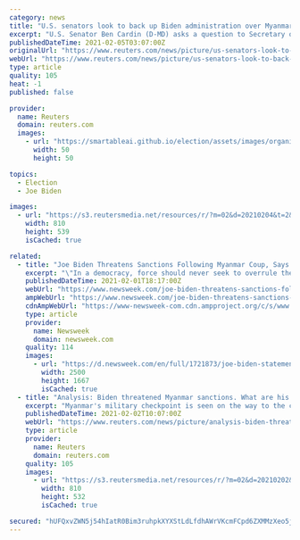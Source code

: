 ```yaml
---
category: news
title: "U.S. senators look to back up Biden administration over Myanmar coup"
excerpt: "U.S. Senator Ben Cardin (D-MD) asks a question to Secretary of State Mike Pompeo during a Senate Foreign Relations Committee hearing in Washington, DC, U.S. July 30, 2020. Greg Nash/Pool v"
publishedDateTime: 2021-02-05T03:07:00Z
originalUrl: "https://www.reuters.com/news/picture/us-senators-look-to-back-up-biden-admini-idUSKBN2A42O8"
webUrl: "https://www.reuters.com/news/picture/us-senators-look-to-back-up-biden-admini-idUSKBN2A42O8"
type: article
quality: 105
heat: -1
published: false

provider:
  name: Reuters
  domain: reuters.com
  images:
    - url: "https://smartableai.github.io/election/assets/images/organizations/reuters.com-50x50.jpg"
      width: 50
      height: 50

topics:
  - Election
  - Joe Biden

images:
  - url: "https://s3.reutersmedia.net/resources/r/?m=02&d=20210204&t=2&i=1550380543&w=&fh=545&fw=810&ll=&pl=&sq=&r=LYNXMPEH131M5"
    width: 810
    height: 539
    isCached: true

related:
  - title: "Joe Biden Threatens Sanctions Following Myanmar Coup, Says U.S. Will 'Stand Up For Democracy'"
    excerpt: "\"In a democracy, force should never seek to overrule the will of the people or attempt to erase the outcome of a credible election,\" the president said in his first statement on the issue."
    publishedDateTime: 2021-02-01T18:17:00Z
    webUrl: "https://www.newsweek.com/joe-biden-threatens-sanctions-following-myanmar-coup-says-us-will-stand-democracy-1565870"
    ampWebUrl: "https://www.newsweek.com/joe-biden-threatens-sanctions-following-myanmar-coup-says-us-will-stand-democracy-1565870?amp=1"
    cdnAmpWebUrl: "https://www-newsweek-com.cdn.ampproject.org/c/s/www.newsweek.com/joe-biden-threatens-sanctions-following-myanmar-coup-says-us-will-stand-democracy-1565870?amp=1"
    type: article
    provider:
      name: Newsweek
      domain: newsweek.com
    quality: 114
    images:
      - url: "https://d.newsweek.com/en/full/1721873/joe-biden-statement-myanmar-coup.jpg"
        width: 2500
        height: 1667
        isCached: true
  - title: "Analysis: Biden threatened Myanmar sanctions. What are his options?"
    excerpt: "Myanmar's military checkpoint is seen on the way to the congress compound in Naypyitaw, Myanmar 1, 2021. REUTERS/Stringer"
    publishedDateTime: 2021-02-02T10:07:00Z
    webUrl: "https://www.reuters.com/news/picture/analysis-biden-threatened-myanmar-sancti-idUSKBN2A20ES"
    type: article
    provider:
      name: Reuters
      domain: reuters.com
    quality: 105
    images:
      - url: "https://s3.reutersmedia.net/resources/r/?m=02&d=20210202&t=2&i=1549938362&w=&fh=545&fw=810&ll=&pl=&sq=&r=LYNXMPEH11085"
        width: 810
        height: 532
        isCached: true

secured: "hUFQxvZWN5j54hIatR0Bim3ruhpkXYXStLdLfdhAWrVKcmFCpd6ZXMMzXeo5jOtzV5slA6gbZdlXhT5rjXUQf60qp7k8cc6UfIMrTcdWrqMwj3UTX08V/F4Bfm7Kh59uSkNTLZpBkkweD6E3zqtvHp9DVsYT+7xyZLDd224cETwGq9JVUJxkiiJ/aHvtDd/Qy73dIe1VST6ttEje0O3RjeSPbgzwxVhxZ5mgJEFWJ2LDXCPhevhn1cxTHR1HfaauBKUVUSv/Ot9DKOXGBNyRkt9nve9J3rfN8OijdzpGpfLZwvoneqV4l8xv5ZFLqv0gD4DobCkQvBkMlXOw1NjsKJECS0m1T78TkpK7TKxgqnE=;FMPFX8fvusYCIM8Is/3MyA=="
---
```


